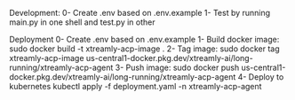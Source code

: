 Development:
0- Create .env based on .env.example
1- Test by running main.py in one shell and test.py in other

Deployment
0- Create .env based on .env.example
1- Build docker image:
sudo docker build -t xtreamly-acp-image .
2- Tag image:
sudo docker tag xtreamly-acp-image us-central1-docker.pkg.dev/xtreamly-ai/long-running/xtreamly-acp-agent
3- Push image:
sudo docker push us-central1-docker.pkg.dev/xtreamly-ai/long-running/xtreamly-acp-agent
4- Deploy to kubernetes
kubectl apply -f deployment.yaml -n xtreamly-acp-agent
